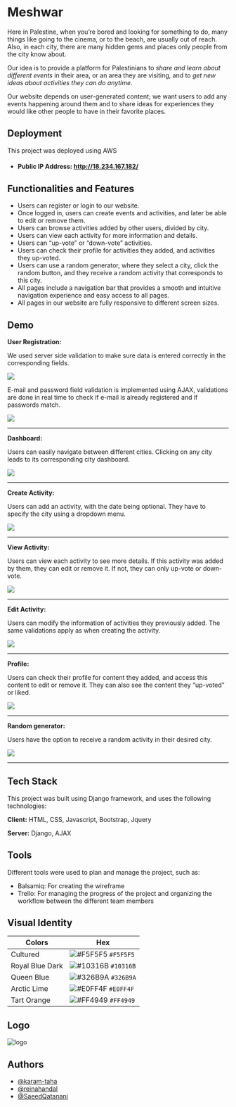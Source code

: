 
# Meshwar

Here in Palestine, when you’re bored and looking for something to do, many things like going to the cinema, or to the beach, are usually out of reach. Also, in each city, there are many hidden gems and places only people from the city know about.

Our idea is to provide a platform for Palestinians to *share and learn about different events* in their area, or an area they are visiting, and to *get new ideas about activities they can do anytime*. 

Our website depends on user-generated content; we want users to add any events happening around them and to share ideas for experiences they would like other people to have in their favorite places. 



## Deployment

This project was deployed using AWS

- #### Public IP Address: http://18.234.167.182/

## Functionalities and Features

- Users can register or login to our website. 
- Once logged in, users can create events and activities, and later be able to edit or remove them.
- Users can browse activities added by other users, divided by city. 
- Users can view each activity for more information and details. 
- Users can “up-vote” or “down-vote” activities. 
- Users can check their profile for activities they added, and activities they up-voted. 
- Users can use a random generator, where they select a city, click the random button, and they receive a random activity that corresponds to this city. 
- All pages include a navigation bar that provides a smooth and intuitive navigation experience and easy access to all pages.
- All pages in our website are fully responsive to different screen sizes.



## Demo
**User Registration:**

We used server side validation to make sure data is entered correctly in the corresponding fields.

![](https://github.com/karam-taha/gifs-test/blob/master/gifs/register%20validation.gif)

E-mail and password field validation is implemented using AJAX, validations are done in real time to check if e-mail is already registered and if passwords match.

![](https://github.com/karam-taha/gifs-test/blob/master/gifs/email%20and%20password%20ajax.gif)

---

**Dashboard:**

Users can easily navigate between different cities. Clicking on any city leads to its corresponding city dashboard. 

![](https://github.com/karam-taha/gifs-test/blob/master/gifs/dashboard.gif)

---

**Create Activity:**

Users can add an activity, with the date being optional. They have to specify the city using a dropdown menu. 

![](https://github.com/karam-taha/gifs-test/blob/master/gifs/create%20activity.gif)

---

**View Activity:**

Users can view each activity to see more details. If this activity was added by them, they can edit or remove it. If not, they can only up-vote or down-vote. 

![](https://github.com/karam-taha/gifs-test/blob/master/gifs/view%20activity%20and%20upvote.gif)

---

**Edit Activity:**

Users can modify the information of activities they previously added. The same validations apply as when creating the activity. 

![](https://github.com/karam-taha/gifs-test/blob/master/gifs/updating%20activity.gif)

---

**Profile:**

Users can check their profile for content they added, and access this content to edit or remove it. They can also see the content they “up-voted” or liked.

![](https://github.com/karam-taha/gifs-test/blob/master/gifs/view%20profile.gif)

---

**Random generator:**

Users have the option to receive a random activity in their desired city.

![](https://github.com/karam-taha/gifs-test/blob/master/gifs/random.gif)

---

## Tech Stack
This project was built using Django framework, and uses the following technologies:

**Client:** HTML, CSS, Javascript, Bootstrap, Jquery

**Server:** Django, AJAX


## Tools
Different tools were used to plan and manage the project, such as:
- Balsamiq: For creating the wireframe
- Trello: For managing the progress of the project and organizing the workflow between the different team members
## Visual Identity 

| Colors             | Hex                                                                |
| ----------------- | ------------------------------------------------------------------ |
| Cultured | ![#F5F5F5](https://via.placeholder.com/15/f5f5f5/f5f5f5.png) `#F5F5F5` |
| Royal Blue Dark | ![#10316B](https://via.placeholder.com/15/10316B/10316B.png) `#10316B` |
| Queen Blue | ![#326B9A](https://via.placeholder.com/15/326B9A/326B9A.png) `#326B9A` |
| Arctic Lime | ![#E0FF4F](https://via.placeholder.com/15/E0FF4F/E0FF4F.png) `#E0FF4F` |
| Tart Orange | ![#FF4949](https://via.placeholder.com/15/FF4949/FF4949.png) `#FF4949` |

## Logo

![logo](https://github.com/karam-taha/meshwar/blob/master/python_project/dashboard_app/static/images/logo-navy.png)


## Authors

- [@karam-taha](https://github.com/karam-taha)
- [@reinahandal](https://github.com/reinahandal)
- [@SaeedQatanani](https://github.com/SaeedQatanani)

